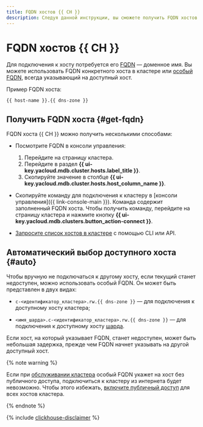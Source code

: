 ```yaml
---
title: FQDN хостов {{ CH }}
description: Следуя данной инструкции, вы сможете получить FQDN хостов {{ CH }}.
---
```


# FQDN хостов {{ CH }}

Для подключения к хосту потребуется его [FQDN](../../concepts/network.md#hostname) — доменное имя. Вы можете использовать FQDN конкретного хоста в кластере или [особый FQDN](#auto), всегда указывающий на доступный хост.

Пример FQDN хоста:

```text
{{ host-name }}.{{ dns-zone }}
```

## Получить FQDN хоста {#get-fqdn}

FQDN хоста {{ CH }} можно получить несколькими способами:

* Посмотрите FQDN в консоли управления:

  1. Перейдите на страницу кластера.
  1. Перейдите в раздел **{{ ui-key.yacloud.mdb.cluster.hosts.label_title }}**.
  1. Скопируйте значение в столбце **{{ ui-key.yacloud.mdb.cluster.hosts.host_column_name }}**.

* Скопируйте команду для подключения к кластеру в [консоли управления]({{ link-console-main }}). Команда содержит заполненный FQDN хоста. Чтобы получить команду, перейдите на страницу кластера и нажмите кнопку **{{ ui-key.yacloud.mdb.clusters.button_action-connect }}**.

* [Запросите список хостов в кластере](../hosts.md#list-hosts) с помощью CLI или API.

## Автоматический выбор доступного хоста {#auto}

Чтобы вручную не подключаться к другому хосту, если текущий станет недоступен, можно использовать особый FQDN. Он может быть представлен в двух видах:

* `c-<идентификатор_кластера>.rw.{{ dns-zone }}` — для подключения к доступному хосту кластера;

* `<имя_шарда>.c-<идентификатор_кластера>.rw.{{ dns-zone }}` — для подключения к доступному хосту [шарда](../../concepts/sharding.md).

Если хост, на который указывает FQDN, станет недоступен, может быть небольшая задержка, прежде чем FQDN начнет указывать на другой доступный хост.

{% note warning %}

Если при [обслуживании кластера](../../concepts/maintenance.md#maintenance-order) особый FQDN укажет на хост без публичного доступа, подключиться к кластеру из интернета будет невозможно. Чтобы этого избежать, [включите публичный доступ](../hosts.md#update) для всех хостов кластера.

{% endnote %}

{% include [clickhouse-disclaimer](../../../_includes/clickhouse-disclaimer.md) %}
